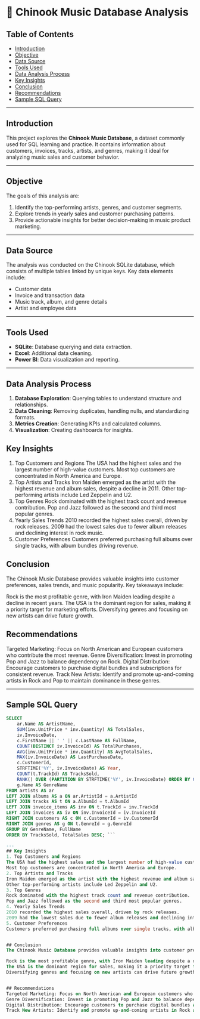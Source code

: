 # 🎵 Chinook Music Database Analysis

## Table of Contents
- [Introduction](#introduction)
- [Objective](#objective)
- [Data Source](#data-source)
- [Tools Used](#tools-used)
- [Data Analysis Process](#data-analysis-process)
- [Key Insights](#key-insights)
- [Conclusion](#conclusion)
- [Recommendations](#recommendations)
- [Sample SQL Query](#sample-sql-query)

---

## Introduction
This project explores the **Chinook Music Database**, a dataset commonly used for SQL learning and practice. It contains information about customers, invoices, tracks, artists, and genres, making it ideal for analyzing music sales and customer behavior.

---

## Objective
The goals of this analysis are:
1. Identify the top-performing artists, genres, and customer segments.
2. Explore trends in yearly sales and customer purchasing patterns.
3. Provide actionable insights for better decision-making in music product marketing.

---

## Data Source
The analysis was conducted on the Chinook SQLite database, which consists of multiple tables linked by unique keys. Key data elements include:
- Customer data
- Invoice and transaction data
- Music track, album, and genre details
- Artist and employee data

---

## Tools Used
- **SQLite**: Database querying and data extraction.
- **Excel**: Additional data cleaning.
- **Power BI**: Data visualization and reporting.

---

## Data Analysis Process
1. **Database Exploration**: Querying tables to understand structure and relationships.
2. **Data Cleaning**: Removing duplicates, handling nulls, and standardizing formats.
3. **Metrics Creation**: Generating KPIs and calculated columns.
4. **Visualization**: Creating dashboards for insights.

## Key Insights
1. Top Customers and Regions
The USA had the highest sales and the largest number of high-value customers.
Most top customers are concentrated in North America and Europe.
2. Top Artists and Tracks
Iron Maiden emerged as the artist with the highest revenue and album sales, despite a decline in 2011.
Other top-performing artists include Led Zeppelin and U2.
3. Top Genres
Rock dominated with the highest track count and revenue contribution.
Pop and Jazz followed as the second and third most popular genres.
4. Yearly Sales Trends
2010 recorded the highest sales overall, driven by rock releases.
2009 had the lowest sales due to fewer album releases and declining interest in rock music.
5. Customer Preferences
Customers preferred purchasing full albums over single tracks, with album bundles driving revenue.


## Conclusion
The Chinook Music Database provides valuable insights into customer preferences, sales trends, and music popularity. Key takeaways include:

Rock is the most profitable genre, with Iron Maiden leading despite a decline in recent years.
The USA is the dominant region for sales, making it a priority target for marketing efforts.
Diversifying genres and focusing on new artists can drive future growth.


## Recommendations
Targeted Marketing: Focus on North American and European customers who contribute the most revenue.
Genre Diversification: Invest in promoting Pop and Jazz to balance dependency on Rock.
Digital Distribution: Encourage customers to purchase digital bundles and subscriptions for consistent revenue.
Track New Artists: Identify and promote up-and-coming artists in Rock and Pop to maintain dominance in these genres.



---

## Sample SQL Query
```sql
SELECT 
    ar.Name AS ArtistName, 
    SUM(inv.UnitPrice * inv.Quantity) AS TotalSales, 
    iv.InvoiceDate, 
    c.FirstName || ' ' || c.LastName AS FullName, 
    COUNT(DISTINCT iv.InvoiceId) AS TotalPurchases, 
    AVG(inv.UnitPrice * inv.Quantity) AS AvgTotalSales, 
    MAX(iv.InvoiceDate) AS LastPurchaseDate,
    c.CustomerId,
    STRFTIME('%Y', iv.InvoiceDate) AS Year, 
    COUNT(t.TrackId) AS TracksSold,
    RANK() OVER (PARTITION BY STRFTIME('%Y', iv.InvoiceDate) ORDER BY COUNT(t.TrackId) DESC) AS Rank, 
    g.Name AS GenreName
FROM artists AS ar
LEFT JOIN albums AS a ON ar.ArtistId = a.ArtistId
LEFT JOIN tracks AS t ON a.AlbumId = t.AlbumId
LEFT JOIN invoice_items AS inv ON t.TrackId = inv.TrackId
LEFT JOIN invoices AS iv ON inv.InvoiceId = iv.InvoiceId
RIGHT JOIN customers AS c ON c.CustomerId = iv.CustomerId
RIGHT JOIN genres AS g ON t.GenreId = g.GenreId
GROUP BY GenreName, FullName
ORDER BY TracksSold, TotalSales DESC; ```

---
## Key Insights
1. Top Customers and Regions
The USA had the highest sales and the largest number of high-value customers.
Most top customers are concentrated in North America and Europe.
2. Top Artists and Tracks
Iron Maiden emerged as the artist with the highest revenue and album sales, despite a decline in 2011.
Other top-performing artists include Led Zeppelin and U2.
3. Top Genres
Rock dominated with the highest track count and revenue contribution.
Pop and Jazz followed as the second and third most popular genres.
4. Yearly Sales Trends
2010 recorded the highest sales overall, driven by rock releases.
2009 had the lowest sales due to fewer album releases and declining interest in rock music.
5. Customer Preferences
Customers preferred purchasing full albums over single tracks, with album bundles driving revenue.


## Conclusion
The Chinook Music Database provides valuable insights into customer preferences, sales trends, and music popularity. Key takeaways include:

Rock is the most profitable genre, with Iron Maiden leading despite a decline in recent years.
The USA is the dominant region for sales, making it a priority target for marketing efforts.
Diversifying genres and focusing on new artists can drive future growth.


## Recommendations
Targeted Marketing: Focus on North American and European customers who contribute the most revenue.
Genre Diversification: Invest in promoting Pop and Jazz to balance dependency on Rock.
Digital Distribution: Encourage customers to purchase digital bundles and subscriptions for consistent revenue.
Track New Artists: Identify and promote up-and-coming artists in Rock and Pop to maintain dominance in these genres.

